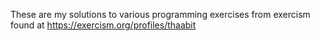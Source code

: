 These are my solutions to various programming exercises from exercism found at https://exercism.org/profiles/thaabit
